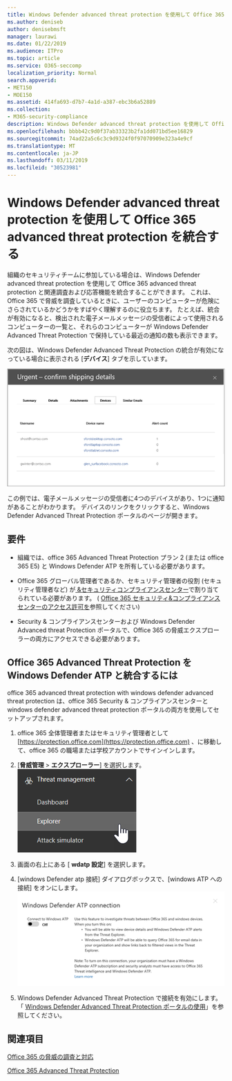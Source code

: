```yaml
---
title: Windows Defender advanced threat protection を使用して Office 365 advanced threat protection を統合する
ms.author: deniseb
author: denisebmsft
manager: laurawi
ms.date: 01/22/2019
ms.audience: ITPro
ms.topic: article
ms.service: O365-seccomp
localization_priority: Normal
search.appverid:
- MET150
- MOE150
ms.assetid: 414fa693-d7b7-4a1d-a387-ebc3b6a52889
ms.collection:
- M365-security-compliance
description: Windows Defender advanced threat protection を使用して Office 365 advanced threat protection を統合し、より詳細な脅威管理情報を表示します。
ms.openlocfilehash: bbbb42c9d0f37ab33323b2fa1dd071bd5ee16829
ms.sourcegitcommit: 74ad22a5c6c3c9d9324f0f97070909e323a4e9cf
ms.translationtype: MT
ms.contentlocale: ja-JP
ms.lasthandoff: 03/11/2019
ms.locfileid: "30523981"
---
```

# <a name="integrate-office-365-advanced-threat-protection-with-windows-defender-advanced-threat-protection"></a>Windows Defender advanced threat protection を使用して Office 365 advanced threat protection を統合する

組織のセキュリティチームに参加している場合は、Windows Defender advanced threat protection を使用して Office 365 advanced threat protection と関連調査および応答機能を統合することができます。 これは、Office 365 で脅威を調査しているときに、ユーザーのコンピューターが危険にさらされているかどうかをすばやく理解するのに役立ちます。 たとえば、統合が有効になると、検出された電子メールメッセージの受信者によって使用されるコンピューターの一覧と、それらのコンピューターが Windows Defender Advanced Threat Protection で保持している最近の通知の数も表示できます。
  
次の図は、Windows Defender Advanced Threat Protection の統合が有効になっている場合に表示される [**デバイス**] タブを示しています。 
  
![Windows Defender ATP が有効になっている場合は、アラートがあるコンピューターの一覧を表示できます。](media/fec928ea-8f0c-44d7-80b9-a2e0a8cd4e89.PNG)
  
この例では、電子メールメッセージの受信者に4つのデバイスがあり、1つに通知があることがわかります。 デバイスのリンクをクリックすると、Windows Defender Advanced Threat Protection ポータルのページが開きます。
  
## <a name="requirements"></a>要件

- 組織では、office 365 Advanced Threat Protection プラン 2 (または office 365 E5) と Windows Defender ATP を所有している必要があります。
    
- Office 365 グローバル管理者であるか、セキュリティ管理者の役割 (セキュリティ管理者など) が[ &amp;セキュリティコンプライアンスセンター](https://protection.office.com)で割り当てられている必要があります。 ( [Office 365 セキュリティ&amp;コンプライアンスセンターのアクセス許可を](permissions-in-the-security-and-compliance-center.md)参照してください)
    
- Security & コンプライアンスセンターおよび Windows Defender Advanced threat Protection ポータルで、Office 365 の脅威エクスプローラーの両方にアクセスできる必要があります。
    
## <a name="to-integrate-office-365-advanced-threat-protection-with-windows-defender-atp"></a>Office 365 Advanced Threat Protection を Windows Defender ATP と統合するには

office 365 advanced threat protection with windows defender advanced threat protection は、office 365 Security & コンプライアンスセンターと windows defender advanced threat protection ポータルの両方を使用してセットアップされます。
  
1. office 365 全体管理者またはセキュリティ管理者として[https://protection.office.com](https://protection.office.com) 、に移動して、office 365 の職場または学校アカウントでサインインします。 
    
2. [**脅威管理** \> **エクスプローラー**] を選択します。<br>![脅威管理メニューのエクスプローラー](media/ThreatMgmt-Explorer-nav.png)<br>
    
3. 画面の右上にある [ **wdatp 設定**] を選択します。
    
4. [windows Defender atp 接続] ダイアログボックスで、[windows ATP への接続] をオンにします。<br>![Windows Defender ATP 接続](media/Explorer-WDATPConnection-dialog.png)<br>
    
5. Windows Defender Advanced Threat Protection で接続を有効にします。 「 [Windows Defender Advanced Threat Protection ポータルの使用](https://go.microsoft.com/fwlink/?linkid=859690)」を参照してください。

  
## <a name="related-topics"></a>関連項目

[Office 365 の脅威の調査と対応](office-365-ti.md)
  
[Office 365 Advanced Threat Protection](office-365-atp.md)
  

